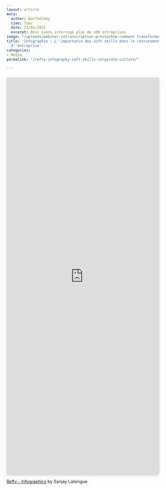 ```yaml
---
layout: article
meta:
  author: Barthélémy
  time: 7sec
  date: 23/01/2021
  excerpt: Nous avons interrogé plus de 100 entreprises
image: "/uploads/webinar-retranscription-prestashop-comment-transformer-la-periode-d-essai-a-tous-les-couts-34.png"
title: 'Infographie : L''importance des soft skills dans le recrutement et la culture
  d''entreprise'
categories:
- Média
permalink: "/refty-infography-soft-skills-corporate-culture/"

---
```

<div style="position: relative; width: 100%; height: 0; padding-top: 250.0000%;
 padding-bottom: 48px; box-shadow: 0 2px 8px 0 rgba(63,69,81,0.16); margin-top: 1.6em; margin-bottom: 0.9em; overflow: hidden;
 border-radius: 8px; will-change: transform;">
  <iframe loading="lazy" style="position: absolute; width: 100%; height: 100%; top: 0; left: 0; border: none; padding: 0;margin: 0;"
    src="https:&#x2F;&#x2F;www.canva.com&#x2F;design&#x2F;DAEbp_OJTv8&#x2F;watch?embed">
  </iframe>
</div>
<a href="https:&#x2F;&#x2F;www.canva.com&#x2F;design&#x2F;DAEbp_OJTv8&#x2F;watch?utm_content=DAEbp_OJTv8&amp;utm_campaign=designshare&amp;utm_medium=embeds&amp;utm_source=link" target="_blank" rel="noopener">Refty - Infographics</a> by Sanjay Lalsingue